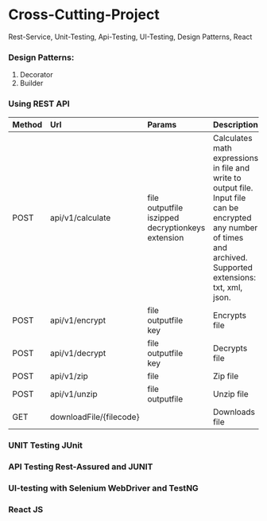 # Cross-Cutting-Project
Rest-Service, Unit-Testing, Api-Testing, UI-Testing, Design Patterns, React

### Design Patterns:
1. Decorator 
2. Builder


### Using REST API

| Method | Url                     | Params                                                            | Description                                                                                                                                                       |
|:-------|:------------------------|:------------------------------------------------------------------|:------------------------------------------------------------------------------------------------------------------------------------------------------------------|
| POST   | api/v1/calculate        | file<br/>outputfile<br/>iszipped<br/>decryptionkeys<br/>extension | Calculates math expressions in file and write to output file. Input file can be encrypted any number of times and archived. Supported extensions: txt, xml, json. |
| POST   | api/v1/encrypt          | file<br/>outputfile<br/>key                                       | Encrypts file                                                                                                                                                     |
| POST   | api/v1/decrypt          | file<br/>outputfile<br/>key                                       | Decrypts file                                                                                                                                                     |
| POST   | api/v1/zip              | file                                                              | Zip file                                                                                                                                                          |
| POST   | api/v1/unzip            | file<br/>outputfile                                               | Unzip file                                                                                                                                                        |
| GET    | downloadFile/{filecode} |                                                                   | Downloads file                                                                                                                                                    |

### UNIT Testing JUnit

### API Testing Rest-Assured and JUNIT

### UI-testing with Selenium WebDriver and TestNG

### React JS